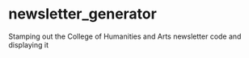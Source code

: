 # newsletter_generator
Stamping out the College of Humanities and Arts newsletter code and displaying it
